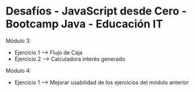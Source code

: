 # Desafíos - JavaScript desde Cero - Bootcamp Java - Educación IT

Módulo 3:

- Ejercicio 1 --> Flujo de Caja
- Ejercicio 2 --> Calculadora interés generado

Módulo 4:

- Ejercicio 1 --> Mejorar usabilidad de los ejercicios del módulo anterior
